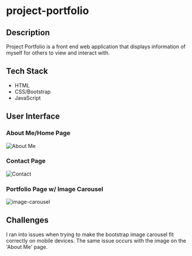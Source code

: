 # project-portfolio
<h2>Description</h2>
<p>Project Portfolio is a front end web application that displays information of myself for others to view and interact with.</p>

<h2>Tech Stack</h2>
<ul>
  <li>HTML</li>
  <li>CSS/Bootstrap</li>
  <li>JavaScript</li>
 </ul>
 
 <h2>User Interface</h2>
 
  <h3>About Me/Home Page</h3>
  
  ![About Me](https://user-images.githubusercontent.com/72889560/103568351-05d1fa80-4e8b-11eb-97ac-0504d5faac24.png)
  
  <h3>Contact Page</h3>
  
  ![Contact](https://user-images.githubusercontent.com/72889560/103568364-08345480-4e8b-11eb-8be5-0509e54453d5.png)
  
  <h3>Portfolio Page w/ Image Carousel</h3>
  
  ![image-carousel](https://user-images.githubusercontent.com/72889560/103574201-21da9980-4e95-11eb-8ad9-15b25d4efc52.gif)

 <h2>Challenges</h2>
 <p>I ran into issues when trying to make the bootstrap image carousel fit correctly on mobile devices. The same issue occurs with the image on the 'About Me' page.</p>
